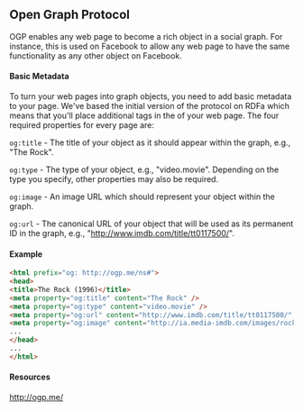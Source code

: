 ## Open Graph Protocol

OGP enables any web page to become a rich object in a social graph. For instance, this is used on Facebook to allow any web page to have the same functionality as any other object on Facebook.

#### Basic Metadata

  To turn your web pages into graph objects, you need to add basic metadata to your page. We've based the initial version of the protocol on RDFa which means that you'll place additional <meta> tags in the <head> of your web page. The four required properties for every page are:


  `og:title` - The title of your object as it should appear within the graph, e.g., "The Rock".
  
  `og:type` - The type of your object, e.g., "video.movie". Depending on the type you specify, other properties may also be required.
  
  `og:image` - An image URL which should represent your object within the graph.
  
  `og:url` - The canonical URL of your object that will be used as its permanent ID in the graph, e.g., "http://www.imdb.com/title/tt0117500/".

  
  #### Example

  ```html
  <html prefix="og: http://ogp.me/ns#">
  <head>
  <title>The Rock (1996)</title>
  <meta property="og:title" content="The Rock" />
  <meta property="og:type" content="video.movie" />
  <meta property="og:url" content="http://www.imdb.com/title/tt0117500/" />
  <meta property="og:image" content="http://ia.media-imdb.com/images/rock.jpg" />
  ...
  </head>
  ...
  </html>
  ```


#### Resources

http://ogp.me/
